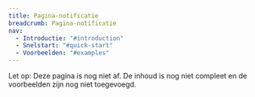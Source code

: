 ```yaml
---
title: Pagina-notificatie
breadcrumb: Pagina-notificatie
nav:
  - Introductie: "#introduction"
  - Snelstart: "#quick-start"
  - Voorbeelden: "#examples"
---
```


<p class="warning">
  <span>Let op:</span>
  Deze pagina is nog niet af. De inhoud is nog niet compleet en de voorbeelden zijn nog niet toegevoegd.
</p>
